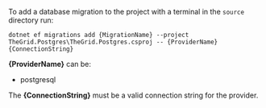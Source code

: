 To add a database migration to the project with a terminal in the `source` directory run:

`dotnet ef migrations add {MigrationName} --project TheGrid.Postgres\TheGrid.Postgres.csproj -- {ProviderName} {ConnectionString}`

**{ProviderName}** can be:
* postgresql

The **{ConnectionString}** must be a valid connection string for the provider.